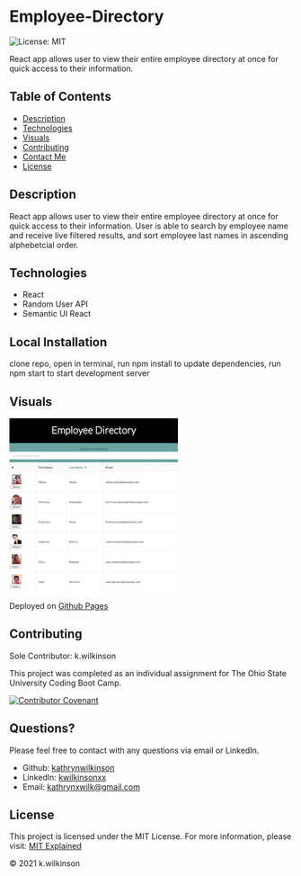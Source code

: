 # Employee-Directory

![License: MIT](https://img.shields.io/badge/License-MIT-success.svg)

React app allows user to view their entire employee directory at once for quick access to their information.

## Table of Contents

- [Description](#description)
- [Technologies](#technologies)
- [Visuals](#visuals)
- [Contributing](#contributing)
- [Contact Me](#questions)
- [License](#license)

## Description

React app allows user to view their entire employee directory at once for quick access to their information. User is able to search by employee name and receive live filtered results, and sort employee last names in ascending alphebetcial order.

## Technologies

- React
- Random User API
- Semantic UI React

## Local Installation

clone repo, open in terminal, run npm install to update dependencies, run npm start to start development server

## Visuals

![screenshot](./images/employee-directory.PNG)

Deployed on [Github Pages](https://kathrynwilkinson.github.io/Employee-Directory/)

## Contributing

Sole Contributor: k.wilkinson

This project was completed as an individual assignment for The Ohio State University Coding Boot Camp.

[![Contributor Covenant](https://img.shields.io/badge/Contributor%20Covenant-2.0-4baaaa.svg)](code_of_conduct.md)

## Questions?

Please feel free to contact with any questions via email or LinkedIn.

- Github: [kathrynwilkinson](https://github.com/kathrynwilkinson)
- LinkedIn: [kwilkinsonxx](https://www.linkedin.com/in/kwilkinsonxx/)
- Email: [kathrynxwilk@gmail.com](kathrynxwilk@gmail.com)

## License

This project is licensed under the MIT License.
For more information, please visit: [MIT Explained](https://choosealicense.com/licenses/mit/)

&copy; 2021 k.wilkinson
